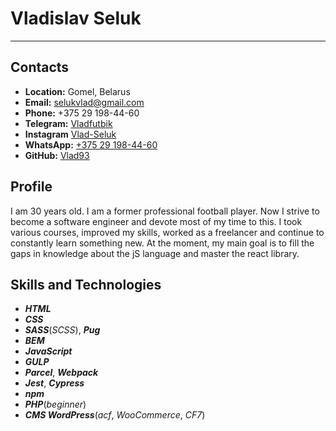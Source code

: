 # **Vladislav Seluk**
*****
## **Contacts**
* **Location:** Gomel, Belarus
* **Email:** selukvlad@gmail.com
* **Phone:** +375 29 198-44-60
* **Telegram:** [Vladfutbik](https://t.me/vladfutbik)
* **Instagram** [Vlad-Seluk](https://www.instagram.com/vladseluk)
* **WhatsApp:** [+375 29 198-44-60](https://call.whatsapp.com/voice/vhzzdEKVpbh5MtTIK7XiqZ)
* **GitHub:** [Vlad93](https://github.com/Vlad93)


## Profile
I am 30 years old. I am a former professional football player. 
Now I strive to become a software engineer and devote most of my time to this. 
I took various courses, improved my skills, worked as a freelancer and continue to constantly learn something new.
At the moment, my main goal is to fill the gaps in knowledge about the jS language and master the react library.

## Skills and Technologies
* ***HTML***
* ***CSS***
* ***SASS***(*SCSS*), ***Pug***
* ***BEM***
* ***JavaScript***
* ***GULP***
* ***Parcel***, ***Webpack***
* ***Jest***, ***Cypress***
* ***npm***
* ***PHP***(*beginner*)
* ***CMS WordPress***(*acf*, *WooCommerce*, *CF7*)

